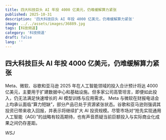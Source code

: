```yaml
---
title: 四大科技巨头 AI 年投 4000 亿美元，仍难缓解算力紧张
published: 2025-10-31
description: '四大科技巨头 AI 年投 4000 亿美元，仍难缓解算力紧张'
image: ../../assets/images/36889.jpg
tags: [科技频道]
category: '科技频道'
draft: false
lang: ''
---
```


## 四大科技巨头 AI 年投 4000 亿美元，仍难缓解算力紧张

Meta、微软、谷歌和亚马逊 2025 年在人工智能领域的投入合计预计将达 4000 亿美元，主要用于扩建数据中心和基础设施。但多家公司高管坦言，即便如此投入，仍无法满足快速增长的 AI 模型训练与应用需求。
Meta 与微软在财报电话会上均承认面临“算力短缺”，部分产品已处于资源紧张状态。谷歌和亚马逊则强调其投资已带来收入回报，并表示将继续扩大 AI 投资规模。尽管市场对“抢先实现通用人工智能（AGI）”的战略有较高期待，也有声音质疑当前巨额投入与实际商业化成果之间仍存差距。

*WSJ*
